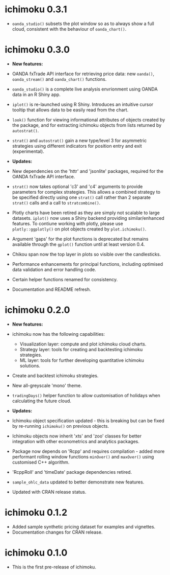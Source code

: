 # ichimoku 0.3.1

* `oanda_studio()` subsets the plot window so as to always show a full cloud, consistent with the behaviour of `oanda_chart()`.

# ichimoku 0.3.0

* **New features:**

* OANDA fxTrade API interface for retrieving price data: new `oanda()`, `oanda_stream()` and `oanda_chart()` functions.
* `oanda_studio()` is a complete live analysis envrionment using OANDA data in an R Shiny app.
* `iplot()` is re-launched using R Shiny. Introduces an intuitive cursor tooltip that allows data to be easily read from the chart.
* `look()` function for viewing informational attributes of objects created by the package, and for extracting ichimoku objects from lists returned by `autostrat()`.
* `strat()` and `autostrat()` gain a new type/level 3 for asymmetric strategies using different indicators for position entry and exit (experimental). 

* **Updates:**

* New dependencies on the 'httr' and 'jsonlite' packages, required for the OANDA fxTrade API interface.
* `strat()` now takes optional 'c3' and 'c4' arguments to provide parameters for complex strategies. This allows a combined strategy to be specified directly using one `strat()` call rather than 2 separate `strat()` calls and a call to `stratcombine()`.
* Plotly charts have been retired as they are simply not scalable to large datasets. `iplot()` now uses a Shiny backend providing similar/enhanced features. To contiune working with plotly, please use `plotly::ggplotly()` on plot objects created by `plot.ichimoku()`.
* Argument 'gaps' for the plot functions is deprecated but remains available through the `gplot()` function until at least version 0.4.
* Chikou span now the top layer in plots so visible over the candlesticks.
* Performance enhancements for principal functions, including optimised data validation and error handling code.
* Certain helper functions renamed for consistency.
* Documentation and README refresh.

# ichimoku 0.2.0

* **New features:**

* ichimoku now has the following capabilities:
  - Visualization layer: compute and plot ichimoku cloud charts.
  - Strategy layer: tools for creating and backtesting ichimoku strategies.
  - ML layer: tools for further developing quantitative ichimoku solutions.
* Create and backtest ichimoku strategies.
* New all-greyscale 'mono' theme.
* `tradingDays()` helper function to allow customisation of holidays when calculating the future cloud.

* **Updates:**

* Ichimoku object specification updated - this is breaking but can be fixed by re-running `ichimoku()` on previous objects.
* Ichimoku objects now inherit 'xts' and 'zoo' classes for better integration with other econometrics and analytics packages.
* Package now depends on 'Rcpp' and requires compilation - added more performant rolling window functions `minOver()` and `maxOver()` using customised C++ algorithm.
* 'RcppRoll' and 'timeDate' package dependencies retired.
* `sample_ohlc_data` updated to better demonstrate new features.
* Updated with CRAN release status.

# ichimoku 0.1.2

* Added sample synthetic pricing dataset for examples and vignettes.
* Documentation changes for CRAN release.

# ichimoku 0.1.0

* This is the first pre-release of ichimoku.
